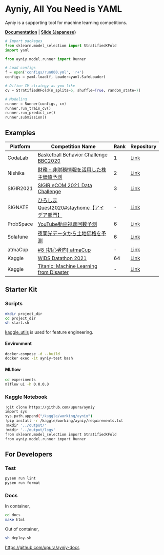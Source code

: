 # Ayniy, All You Need is YAML

Ayniy is a supporting tool for machine learning competitions.

[**Documentation**](https://upura.github.io/ayniy-docs/) | [**Slide (Japanese)**](https://speakerdeck.com/upura/ayniy-with-mlflow)

```python
# Import packages
from sklearn.model_selection import StratifiedKFold
import yaml

from ayniy.model.runner import Runner

# Load configs
f = open('configs/run000.yml', 'r+')
configs = yaml.load(f, Loader=yaml.SafeLoader)

# Difine CV strategy as you like
cv = StratifiedKFold(n_splits=5, shuffle=True, random_state=7)

# Modeling
runner = Runner(configs, cv)
runner.run_train_cv()
runner.run_predict_cv()
runner.submission()
```

## Examples

| Platform | Competition Name | Rank | Repository |
| --- | --- | --- | --- | 
| CodaLab | [Basketball Behavior Challenge BBC2020](https://competitions.codalab.org/competitions/23905) | 1 | [Link](https://github.com/upura/basketball-behavior-challenge) |
| Nishika| [財務・非財務情報を活用した株主価値予測](https://www.nishika.com/competitions/4/summary) | 2 | [Link](https://github.com/upura/nishika-yuho) |
| SIGIR2021| [SIGIR eCOM 2021 Data Challenge](https://github.com/upura/sigir-ecom-2021) | 3 | [Link](https://sigir-ecom.github.io/data-task.html) |
| SIGNATE | [ひろしまQuest2020#stayhome【アイデア部門】](https://signate.jp/competitions/277) | - | [Link](https://github.com/upura/signate-hiroshima-quest-idea) |
| ProbSpace | [YouTube動画視聴回数予測](https://prob.space/competitions/youtube-view-count) | 6 | [Link](https://github.com/upura/probspace-youtube) |
| Solafune | [夜間光データから土地価格を予測](https://solafune.com/#/competitions/f03f39cc-597b-4819-b1a5-41479d4b73d6) | 6 | [Link](https://github.com/upura/solafune-light) |
| atmaCup | [#8 [初心者向] atmaCup](https://www.guruguru.science/competitions/13/) | - | [Link](https://github.com/upura/atmaCup8) |
| Kaggle | [WiDS Datathon 2021](https://www.kaggle.com/c/widsdatathon2021) | 64 | [Link](https://github.com/upura/widsdatathon2021) |
| Kaggle | [Titanic: Machine Learning from Disaster](https://www.kaggle.com/c/titanic/) | - | [Link](https://github.com/upura/ayniy-titanic) |

## Starter Kit

### Scripts

```bash
mkdir project_dir
cd project_dir
sh start.sh
```

[kaggle_utils](https://github.com/upura/kaggle_utils/tree/update-refactoring) is used for feature engineering.

#### Environment

```bash
docker-compose -d --build
docker exec -it ayniy-test bash
```

#### MLflow

```bash
cd experiments
mlflow ui -h 0.0.0.0
```

### Kaggle Notebook

```bash
!git clone https://github.com/upura/ayniy
import sys
sys.path.append("/kaggle/working/ayniy")
!pip install -r /kaggle/working/ayniy/requirements.txt
!mkdir '../output/'
!mkdir '../output/logs'
from sklearn.model_selection import StratifiedKFold
from ayniy.model.runner import Runner
```

## For Developers

### Test

```bash
pysen run lint
pysen run format
```

### Docs
In container,
```bash
cd docs
make html
```

Out of container,
```bash
sh deploy.sh
```
https://github.com/upura/ayniy-docs

